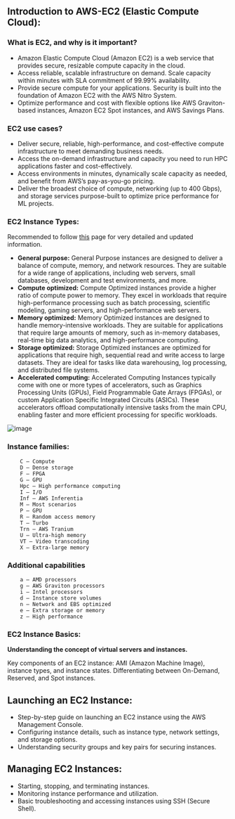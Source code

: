 ## Introduction to AWS-EC2 (Elastic Compute Cloud):

### What is EC2, and why is it important?
- Amazon Elastic Compute Cloud (Amazon EC2) is a web service that provides secure, resizable compute capacity in the cloud.
- Access reliable, scalable infrastructure on demand. Scale capacity within minutes with SLA commitment of 99.99% availability.
- Provide secure compute for your applications. Security is built into the foundation of Amazon EC2 with the AWS Nitro System.
- Optimize performance and cost with flexible options like AWS Graviton-based instances, Amazon EC2 Spot instances, and AWS Savings Plans.

### EC2 use cases?
- Deliver secure, reliable, high-performance, and cost-effective compute infrastructure to meet demanding business needs.
- Access the on-demand infrastructure and capacity you need to run HPC applications faster and cost-effectively.
- Access environments in minutes, dynamically scale capacity as needed, and benefit from AWS’s pay-as-you-go pricing.
- Deliver the broadest choice of compute, networking (up to 400 Gbps), and storage services purpose-built to optimize price performance for ML projects.

### EC2 Instance Types:
Recommended to follow [this](https://docs.aws.amazon.com/AWSEC2/latest/UserGuide/instance-types.html) page for very detailed and updated information.

- **General purpose:** General Purpose instances are designed to deliver a balance of compute, memory, and network resources. They are suitable for a wide range of applications, including web servers, small databases, development and test environments, and more.
- **Compute optimized:** Compute Optimized instances provide a higher ratio of compute power to memory. They excel in workloads that require high-performance processing such as batch processing, scientific modeling, gaming servers, and high-performance web servers.
- **Memory optimized:** Memory Optimized instances are designed to handle memory-intensive workloads. They are suitable for applications that require large amounts of memory, such as in-memory databases, real-time big data analytics, and high-performance computing.
- **Storage optimized:** Storage Optimized instances are optimized for applications that require high, sequential read and write access to large datasets. 
They are ideal for tasks like data warehousing, log processing, and distributed file systems.
- **Accelerated computing:** Accelerated Computing Instances typically come with one or more types of accelerators, such as Graphics Processing Units (GPUs),
Field Programmable Gate Arrays (FPGAs), or custom Application Specific Integrated Circuits (ASICs). These accelerators offload computationally intensive tasks from the main CPU, enabling faster and more efficient processing for specific workloads.

![image](https://github.com/chandankumar994/DevOps-Mastery/assets/15160387/4d298734-eb60-4249-acd2-cf3bedfaa61e)

### Instance families:

```
    C – Compute
    D – Dense storage
    F – FPGA
    G – GPU
    Hpc – High performance computing
    I – I/O
    Inf – AWS Inferentia
    M – Most scenarios
    P – GPU
    R – Random access memory
    T – Turbo
    Trn – AWS Tranium
    U – Ultra-high memory
    VT – Video transcoding
    X – Extra-large memory
```

### Additional capabilities

```
    a – AMD processors
    g – AWS Graviton processors
    i – Intel processors
    d – Instance store volumes
    n – Network and EBS optimized
    e – Extra storage or memory
    z – High performance
```

### EC2 Instance Basics:

**Understanding the concept of virtual servers and instances.**

Key components of an EC2 instance: AMI (Amazon Machine Image), instance types, and instance states.
Differentiating between On-Demand, Reserved, and Spot instances.

## Launching an EC2 Instance:

- Step-by-step guide on launching an EC2 instance using the AWS Management Console.
- Configuring instance details, such as instance type, network settings, and storage options.
- Understanding security groups and key pairs for securing instances.

## Managing EC2 Instances:

- Starting, stopping, and terminating instances.
- Monitoring instance performance and utilization.
- Basic troubleshooting and accessing instances using SSH (Secure Shell).
